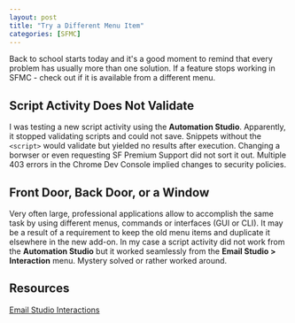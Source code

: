 ```yaml
---
layout: post
title: "Try a Different Menu Item"
categories: [SFMC]
---
```


Back to school starts today and it's a good moment to remind that every problem has usually more than one solution. If a feature stops working in SFMC - check out if it is available from a different menu.

## Script Activity Does Not Validate
I was testing a new script activity using the **Automation Studio**. Apparently, it stopped validating scripts and could not save. Snippets without the `<script>` would validate but yielded no results after execution. Changing a borwser or even requesting SF Premium Support did not sort it out. Multiple 403 errors in the Chrome Dev Console implied changes to security policies.

## Front Door, Back Door, or a Window
Very often large, professional applications allow to accomplish the same task by using different menus, commands or interfaces (GUI or CLI). It may be a result of a requirement to keep the old menu items and duplicate it elsewhere in the new add-on. In my case a script activity did not work from the **Automation Studio** but it worked seamlessly from the **Email Studio > Interaction** menu. Mystery solved or rather worked around.

## Resources
[Email Studio Interactions](https://help.salesforce.com/s/articleView?id=sf.mc_es_interactions.htm&type=5)